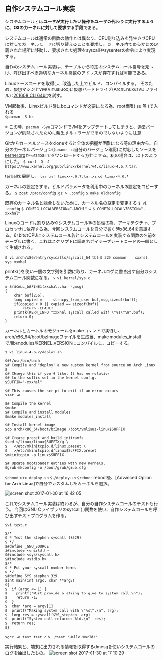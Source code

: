 ## **自作システムコール実装**


システムコールとは**ユーザが実行したい操作をユーザの代わりに実行するように、OSのカーネルに対して要求する手段**である。

システムコールは通常の関数の動作とは異なり、CPU割り込みを発生させCPUに対してカーネルモードに切り替えることを要求し、カーネル内であらかじめ定義された場所に移動し、要求された処理をsyscallやsysenterの命令により実現する。

自作のシステムコール実装は、テーブルから特定のシステムコール番号を見つけ、呼び出すべき適切なカーネル関数のアドレスが存在すれば可能である。

Linuxソースコードを取得し、改造した上でビルド、コンパイルする。
そのため、仮想マシン上VM(VirtualBox)に仮想ハードドライブ(ArchLinuxのVDIファイル) :[201608 CLI 64bit](http://www.osboxes.org/archlinux/)を試す。

VM起動後、Linuxビルド時にbcコマンドが必要になる為、root権限( su 等  )で入れる
<br>`$pacman -S bc`

※ この時、`pacman -Syu`コマンドでVMをアップデートしてしまうと、過去バージョンが削除されたために発生するエラーがでるのでしないように注意

Gitからカーネルソースをcloneすると全体の把握が困難になる等の理由から、自分のカーネルバージョン(`$uname -r`:自分のバージョン確認)に対応したソースを[kernel.org](https://cdn.kernel.org/pub/linux/kernel/v4.x/)からtarballでダウンロードする方針にする。私の場合は、以下のようにした。
`$ curl -O -J https://www.kernel.org/pub/linux/kernel/v4.x/linux-4.6.7.tar. `

tarballを展開し、
` tar xvf linux-4.6.7.tar.xz `
` cd linux-4.6.7 `

カーネルの設定をする。ビルドパラメータを利用中のカーネルの設定をコピーする。
` $ zcat /proc/config.gz > .config `
` $ make oldconfig `

既存のカーネル名と競合しないために、カーネル名の設定を変更する
` $ vi .config `
` $ CONFIG_LOCALVERSION=“-ARCHl" `
↓
` $ CONFIG_LOCALVERSION="-xxxhal" `

Linuxのコードは割り込みやシステムコール等の処理の為、アーキテクチャ、プロセッサに依存する為、今回システムコールを自分で書く時x86_64を意識する。64bitのCPUにシステムコール名とシステムコールを実装する関数の名前をテーブルに書く。これはスクリプトに読まれボイラープレートコードの一部として生成される。

` $ vi arch/x86/entry/syscalls/syscall_64.tbl `
` $ 329 common    xxxhal     sys_xxxhal `

printk( )を使い一個の文字列を引数に取り、カーネルログに書き出す自分のシステムコール関数になる。
` $ vi kernel/sys.c `
``` C:
$ SYSCALL_DEFINE1(xxxhal,char *,msg)
{
    char buf[256];
    long copied =     strncpy_from_user(buf,msg,sizeof(buf));
    if(copied < 0 || copied == sizeof(buf))
        return -EFAULT;
    printk(KERN_INFO "xxxhal syscall called with \"%s\"\n",buf);
    return 0;
}
```

カーネルとカーネルのモジュールをmakeコマンドで実行し、arch/x86_64/boot/bzImageファイルを生成後、make modules_installで/lib/modules/KERNEL_VERSIONにコンパイルし、コピーする。
```
$ vi linux-4.6.7/deploy.sh
```

``` bash:
$#!/usr/bin/bash
$# Compile and "deploy" a new custom kernel from source on Arch Linux
$
$# Change this if you'd like. It has no relation
$# to the suffix set in the kernel config.
$SUFFIX="-xxxhal"

$# This causes the script to exit if an error occurs
$set -e

$# Compile the kernel
$make
$# Compile and install modules
$make modules_install

$# Install kernel image
$cp arch/x86_64/boot/bzImage /boot/vmlinuz-linux$SUFFIX

$# Create preset and build initramfs
$sed s/linux/linux$SUFFIX/g \
$   </etc/mkinitcpio.d/linux.preset \
$   >/etc/mkinitcpio.d/linux$SUFFIX.preset
$mkinitcpio -p linux$SUFFIX

$# Update bootloader entries with new kernels.
$grub-mkconfig -o /boot/grub/grub.cfg
```

`
$chmod u+x deploy.sh
`
`
$./deploy.sh
`
`
$reboot
`
reboot後、[Advanced Option for Arch Linux]で自分でカスタムしたカーネルを選択。


![screen shot 2017-01-30 at 16 42 05](https://cloud.githubusercontent.com/assets/17031124/22594559/e3d5cdc6-ea66-11e6-8635-50571c1406bb.png)


これでシステムコール実装は終わるが、自分の自作システムコールのテストも行う。
今回はGNU Cライブラリのsyscall( )関数を使い、自作システムコールを呼び出すテストプログラムを作る。

`
$vi test.c
`

```C:
$/*
$ * Test the stephen syscall (#329)
$ */
$#define _GNU_SOURCE
$#include <unistd.h>
$#include <sys/syscall.h>
$#include <stdio.h>
$/*
$ * Put your syscall number here.
$ */
$#define SYS_stephen 329
$int main(int argc, char **argv)
${
$  if (argc <= 1) {
$    printf("Must provide a string to give to system call.\n");
$    return -1;
$  }
$  char *arg = argv[1];
$  printf("Making system call with \"%s\".\n", arg);
$  long res = syscall(SYS_stephen, arg);
$  printf("System call returned %ld.\n", res);
$  return res;
$}
```

`
$gcc -o test test.c
`
`
$ ./test 'Hello World!'
`


実行結果と、端末に出力される情報を取得するdmesgを使いシステムコールのログを抽出したもの。
![screen shot 2017-01-30 at 17 10 29](https://cloud.githubusercontent.com/assets/17031124/22594568/ef097d64-ea66-11e6-88f6-1c8268436f0b.png)


